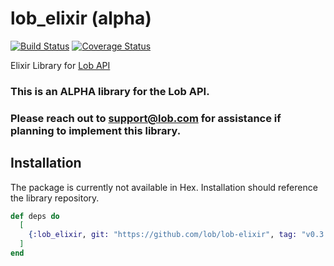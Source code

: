 # lob_elixir (alpha)

[![Build Status](https://travis-ci.org/lob/lob-elixir.svg?branch=master)](https://travis-ci.org/lob/lob-elixir)
[![Coverage Status](https://coveralls.io/repos/github/lob/lob-elixir/badge.svg?branch=master)](https://coveralls.io/github/lob/lob-elixir?branch=master)

Elixir Library for [Lob API](https://lob.com/)

### This is an ALPHA library for the Lob API.

### Please reach out to support@lob.com for assistance if planning to implement this library.

## Installation

The package is currently not available in Hex. Installation should reference the library repository.

```elixir
def deps do
  [
    {:lob_elixir, git: "https://github.com/lob/lob-elixir", tag: "v0.3.0"}
  ]
end
```
